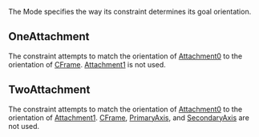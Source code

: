 The Mode specifies the way its constraint determines its goal orientation.

OneAttachment
-------------

The constraint attempts to match the orientation of [Attachment0](https://developer.roblox.com/en-us/api-reference/property/Constraint/Attachment0) to the orientation of [CFrame](https://developer.roblox.com/en-us/api-reference/property/AlignOrientation/CFrame). [Attachment1](https://developer.roblox.com/en-us/api-reference/property/Constraint/Attachment1) is not used.

TwoAttachment
-------------

The constraint attempts to match the orientation of [Attachment0](https://developer.roblox.com/en-us/api-reference/property/Constraint/Attachment0) to the orientation of [Attachment1](https://developer.roblox.com/en-us/api-reference/property/Constraint/Attachment1). [CFrame](https://developer.roblox.com/en-us/api-reference/property/AlignOrientation/CFrame), [PrimaryAxis](https://developer.roblox.com/en-us/api-reference/property/AlignOrientation/PrimaryAxis), and [SecondaryAxis](https://developer.roblox.com/en-us/api-reference/property/AlignOrientation/SecondaryAxis) are not used.